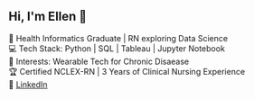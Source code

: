 ## Hi, I'm Ellen 👋

🌟 Health Informatics Graduate | RN exploring Data Science  
💻 Tech Stack: Python | SQL | Tableau | Jupyter Notebook  
🎯 Interests: Wearable Tech for Chronic Disaease  
🏆 Certified NCLEX-RN | 3 Years of Clinical Nursing Experience  
🔗 [LinkedIn](www.linkedin.com/in/ming-lun-lee-healthinformatics)
